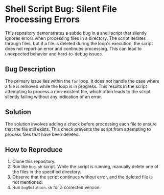 # Shell Script Bug: Silent File Processing Errors

This repository demonstrates a subtle bug in a shell script that silently ignores errors when processing files in a directory.  The script iterates through files, but if a file is deleted during the loop's execution, the script does not report an error and continues processing. This can lead to unexpected behavior and hard-to-debug issues.

## Bug Description

The primary issue lies within the `for` loop. It does not handle the case where a file is removed while the loop is in progress.  This results in the script attempting to process a non-existent file, which often leads to the script silently failing without any indication of an error.

## Solution

The solution involves adding a check before processing each file to ensure that the file still exists.  This check prevents the script from attempting to process files that have been deleted.

## How to Reproduce

1.  Clone this repository.
2.  Run the `bug.sh` script.  While the script is running, manually delete one of the files in the specified directory.
3.  Observe that the script continues without error, and the deleted file is not mentioned.
4.  Run `bugSolution.sh` for a corrected version.
